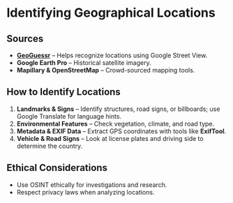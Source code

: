# Identifying Geographical Locations  

## Sources  
- **[GeoGuessr](https://www.geoguessr.com)** – Helps recognize locations using Google Street View.  
- **Google Earth Pro** – Historical satellite imagery.  
- **Mapillary & OpenStreetMap** – Crowd-sourced mapping tools.  

## How to Identify Locations  
1. **Landmarks & Signs** – Identify structures, road signs, or billboards; use Google Translate for language hints.  
2. **Environmental Features** – Check vegetation, climate, and road type.  
3. **Metadata & EXIF Data** – Extract GPS coordinates with tools like **ExifTool**.  
4. **Vehicle & Road Signs** – Look at license plates and driving side to determine the country.  

## Ethical Considerations  
- Use OSINT ethically for investigations and research.  
- Respect privacy laws when analyzing locations.  
